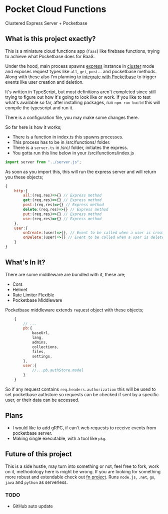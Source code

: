 # Pocket Cloud Functions

Clustered Express Server + Pocketbase

## What is this project exactly?
This is a miniature cloud functions app (`faas`) like firebase functions, trying to achieve what Pocketbase does for BaaS.

Under the hood, main process spawns [express](https://expressjs.com/) instance in [cluster](https://nodejs.dev/en/api/v18/cluster/) mode and exposes request types like `all`, `get`, `post`... and pocketbase methods. Along with these also I'm planning to [integrate with Pocketbase](https://github.com/siniradam/PocketbaseHooks) to trigger events like user creation and deletion.

It's written in TypeScript, but most definitions aren't completed since still trying to figure out how it's going to look like or work. If you like to test what's available so far, after installing packages, run `npm run build` this will compile the typescript and run it.

There is a configuration file, you may make some changes there.

So far here is how it works; 
- There is a function in index.ts this spawns processes.
- This process has to be in /src/functions/ folder.
- There is a `server.ts` in /src/ folder, initiates the express.
- You gotta run this line below in your /src/functions/index.js

```js
import server from "../server.js";
```
 As soon as you import this, this will run the express server and will return you these objects;
```js
{
    http:{
        all:(req,res)=>{} // Express method
        get:(req,res)=>{} // Express method
        post:(req,res)=>{} // Express method
        delete:(req,res)=>{} // Express method
        put:(req,res)=>{} // Express method
        use:(req,res)=>{} // Express method
    },
    user:{
        onCreate:(user)=>{}, // Event to be called when a user is created
        onDelete:(user)=>{} // Event to be called when a user is deleted
    }   
}
```

## What's In It?
There are some middleware are bundled with it, these are;
- Cors
- Helmet
- Rate Limiter Flexible
- Pocketbase Middleware

Pocketbase middleware extends `req`uest object with these objects;
```js
    {
        // ...
        pb:{
            baseUrl,
            lang,
            admins,
            collections,
            files,
            settings,
        },
        user:{
            //...pb.authStore.model
        }
    }
```
So if any request contains `req.headers.authorization` this will be used to set pocketbase authstore so requests can be checked if sent by a specific user, or their data can be accessed.

## Plans
- I would like to add gRPC, if can't web requests to receive events from pocketbase server.
- Making single executable, with a tool like `pkg`.

## Future of this project
This is a side hustle, may turn into something or not, feel free to fork, work on it, methodology here is might be wrong. If you are looking for something more robust and extendable check out [fn project](https://github.com/fnproject). Runs `node.js`, `.net`, `go`, `java` and `python` as serverless.

### TODO
- GitHub auto update 